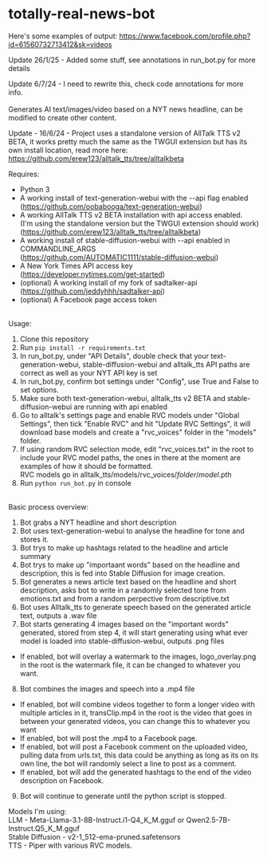 # totally-real-news-bot
Here's some examples of output: https://www.facebook.com/profile.php?id=61560732713412&sk=videos

Update 26/1/25 - Added some stuff, see annotations in run_bot.py for more details

Update 6/7/24 - I need to rewrite this, check code annotations for more info.<br><br>
Generates AI text/images/video based on a NYT news headline, can be modified to create other content.

Update - 16/6/24 - Project uses a standalone version of AllTalk TTS v2 BETA, it works pretty much the same as the TWGUI extension but has its own install location, read more here:<br>
https://github.com/erew123/alltalk_tts/tree/alltalkbeta<br>


Requires:<br>
- Python 3<br>
- A working install of text-generation-webui with the --api flag enabled<br>(https://github.com/oobabooga/text-generation-webui)<br>
- A working AllTalk TTS v2 BETA installation with api access enabled.<br>(I'm using the standalone version but the TWGUI extension should work)<br>(https://github.com/erew123/alltalk_tts/tree/alltalkbeta)<br>
- A working install of stable-diffusion-webui with  --api enabled in COMMANDLINE_ARGS<br>(https://github.com/AUTOMATIC1111/stable-diffusion-webui)<br>
- A New York Times API access key<br>(https://developer.nytimes.com/get-started)<br>
- (optional) A working install of my fork of sadtalker-api (https://github.com/jeddyhhh/sadtalker-api)<br>
- (optional) A Facebook page access token<br><br>

Usage:<br>
1. Clone this repository<br>
2. Run `pip install -r requirements.txt`<br>
3. In run_bot.py, under "API Details", double check that your text-generation-webui, stable-diffusion-webui and alltalk_tts API paths are correct as well as your NYT API key is set<br>
4. In run_bot.py, confirm bot settings under "Config", use True and False to set options.
5. Make sure both text-generation-webui, alltalk_tts v2 BETA and stable-diffusion-webui are running with api enabled<br>
6. Go to alltalk's settings page and enable RVC models under "Global Settings", then tick "Enable RVC" and hit "Update RVC Settings", it will download base models and create a "rvc_voices" folder in the "models" folder.
7. If using random RVC selection mode, edit "rvc_voices.txt" in the root to include your RVC model paths, the ones in there at the moment are examples of how it should be formatted.<br>
RVC models go in alltalk_tts/models/rvc_voices/*folder*/*model*.pth<br>
8. Run `python run_bot.py` in console<br><br>

Basic process overview:<br>
1. Bot grabs a NYT headline and short description<br>
2. Bot uses text-generation-webui to analyse the headline for tone and stores it.<br>
3. Bot trys to make up hashtags related to the headline and article summary<br>
4. Bot trys to make up "importaant words" based on the headline and description, this is fed into Stable Diffusion for image creation.
5. Bot generates a news article text based on the headline and short description, asks bot to write in a randomly selected tone from emotions.txt and from a random perpective from descriptive.txt<br>
6. Bot uses Alltalk_tts to generate speech based on the generated article text, outputs a .wav file
7. Bot starts generating 4 images based on the "important words" generated, stored from step 4, it will start generating using what ever model is loaded into stable-diffusion-webui, outputs .png files<br>
- If enabled, bot will overlay a watermark to the images, logo_overlay.png in the root is the watermark file, it can be changed to whatever you want.<br>
8. Bot combines the images and speech into a .mp4 file<br>
- If enabled, bot will combine videos together to form a longer video with multiple articles in it, transClip.mp4 in the root is the video that goes in between your generated videos, you can change this to whatever you want<br>
- If enabled, bot will post the .mp4 to a Facebook page.<br>
- If enabled, bot will post a Facebook comment on the uploaded video, pulling data from urls.txt, this data could be anything as long as its on its own line, the bot will randomly select a line to post as a comment.
- If enabled, bot will add the generated hashtags to the end of the video description on Facebook.<br>
9. Bot will continue to generate until the python script is stopped.<br>

Models I'm using:<br>
LLM - Meta-Llama-3.1-8B-Instruct.i1-Q4_K_M.gguf or Qwen2.5-7B-Instruct.Q5_K_M.gguf<br>
Stable Diffusion - v2-1_512-ema-pruned.safetensors<br> 
TTS - Piper with various RVC models.<br>
